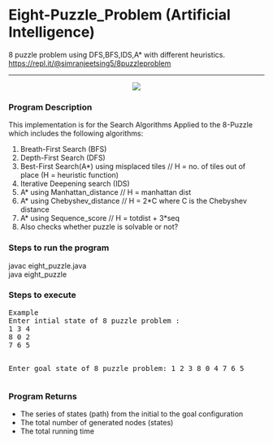 # Eight-Puzzle_Problem (Artificial Intelligence)
 8 puzzle problem using DFS,BFS,IDS,A* with different heuristics.
 https://repl.it/@simranjeetsing5/8puzzleproblem<br>
 <hr>
 <p align="center">
 <img src="https://media.geeksforgeeks.org/wp-content/uploads/puzzle8init.jpg"/>
 </p>
<h3> Program Description </h3>
This implementation is for the Search Algorithms Applied to the 8-Puzzle which
includes the following algorithms:
<ol>
 <li>
  Breath-First Search (BFS) </li>
 <li>
  Depth-First Search (DFS) </li>
 <li>
  Best-First Search(A*) using misplaced tiles // H = no. of tiles out of place (H = heuristic function)</li>
<li>
Iterative Deepening search (IDS) </li>
<li>
 A* using Manhattan_distance // H = manhattan dist </li>
<li> A* using Chebyshev_distance // H = 2*C where C is the Chebyshev distance</li>
<li> A* using Sequence_score // H = totdist + 3*seq </li>
<li> Also checks whether puzzle is solvable or not? </li>
</ol>

<h3> Steps to run the program </h3>

javac eight_puzzle.java <br />
java eight_puzzle

<h3> Steps to execute </h3>
<pre>
Example
Enter intial state of 8 puzzle problem :
1 3 4 
8 0 2 
7 6 5

Enter goal state of 8 puzzle problem:
1 2 3
8 0 4 
7 6 5
</pre>
<h3> Program Returns</h1>
<ul>
 <li>
  The series of states (path) from the initial to the goal configuration </li>
 <li>
  The total number of generated nodes (states)</li>
 <li> The total running time </li>
 </ul>
